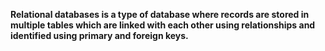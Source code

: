 **Relational databases is a type of database where records are stored in multiple tables which are linked with each other using relationships and identified using primary and foreign keys.**